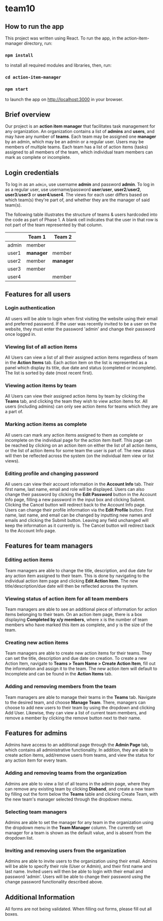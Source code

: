 # team10


## How to run the app

This project was written using React. To run the app, in the action-item-manager directory, run:

### `npm install`

to install all required modules and libraries, then, run:

### `cd action-item-manager`
### `npm start`

to launch the app on [http://localhost:3000](http://localhost:3000) in your browser.

## Brief overview

Our project is an **action item manager** that facilitates task management for any organization. An organization 
contains a list of **admins** and **users**, and may have any number of **teams**. Each team may be assigned one **manager**
by an admin, which may be an admin or a regular user. Users may be members of multiple teams. Each team has
a list of action items (tasks) assigned to all members of the team, which individual team members can
mark as complete or incomplete.

## Login credentials

To log in as an `admin`, use username **admin** and password **admin**. To log in as a regular user, use
username/password **user**/**user**, **user2**/**user2**, **user3**/**user3** or **user4**/**user4**. The views
for each user differs based on which team(s) they're part of, and whether they are the manager of said team(s).

The following table illustrates the structure of teams & users hardcoded into the code as part of Phase 1.
A blank cell indicates that the user in that row is not part of the team represented by that column.

&nbsp; | Team 1 | Team 2
--- | --- | ---
admin | member | &nbsp;
user1 | **manager** | member
user2 | member | **manager**
user3 | member | &nbsp;
user4 | &nbsp; | member

## Features for all users

### Login authentication
All users will be able to login when first visiting the website using their email and preferred password. If the user was recently invited to be a user on the website, they must enter the password 'admin' and change their password once logged in.

### Viewing list of all action items

All Users can view a list of all their assigned action items regardless of team in the **Action Items** tab.
Each action item on the list is represented as a panel which display its title, due date and status
(completed or incomplete). The list is sorted by date (most recent first).

### Viewing action items by team

All Users can view their assigned action items by team by clicking the **Teams** tab, and clicking the team
they wish to view action items for. All users (including admins) can only see action items for 
teams which they are a part of.

### Marking action items as complete

All users can mark any action items assigned to them as complete or incomplete on the individual page for
the action item itself. This page can be reached by clicking on an action item on either the list of all
action items, or the list of action items for some team the user is part of. The new status will then be reflected
across the system (on the individual item view or list views).

### Editing profile and changing password
All users can view their account information in the **Account Info** tab. Their first name, last name, email and role will be displayed.
Users can also change their password by clicking the **Edit Password** button in the Account Info page, filling a new password in the
input box and clicking Submit. Clicking the Cancel button will redirect back to the Account Info page. Users can change their profile
information via the **Edit Profile** button. First name, last name, and email can be changed by inputting new names and emails and clicking
the Submit button. Leaving any field unchanged will keep the information as it currently is. The Cancel button will redirect back to
the Account Info page.

## Features for team managers

### Editing action items

Team managers are able to change the title, description, and due date for any action item assigned to their
team. This is done by navigating to the individual action item page and clicking **Edit Action Item**. The new 
title/description/due date will then be reflected across the system.

### Viewing status of action item for all team members

Team managers are able to see an additional piece of information for action items belonging to their team. On
an action item page, there is a box displaying **Completed by x/y members**, where x is the number of team members
who have marked this item as complete, and y is the size of the team. 

### Creating new action items

Team managers are able to create new action items for their teams. They can set the title, description and due date on 
creation. To create a new Action Item, navigate to **Teams > Team Name > Create Action Item**, fill out the information and assign 
it to the team. The new action item will default to Incomplete and can be found in the **Action Items** tab.

### Adding and removing members from the team

Team managers are able to manage their teams in the **Teams** tab. Navigate to the desired team, and choose **Manage Team**.
There, managers can choose to add new users to their team by using the dropdown and clicking Add User. Likewise, 
they can view a list of current team members, and remove a member by clicking the remove button next to their name.

## Features for admins

Admins have access to an additional page through the **Admin Page** tab, which contains all administrative functionality.
In addition, they are able to create action items, add/remove users from teams, and view the status for any action item for
every team. 

### Adding and removing teams from the organization

Admins are able to view a list of all teams in the admin page, where they can remove any existing team by clicking **Disband**,
and create a new team by filling out the form below the **Teams** table and clicking Create Team, with the new team's manager selected through the dropdown menu.

### Selecting team managers
Admins are able to set the manager for any team in the organization using the dropdown menu in the **Team Manager** column.
The currently set manager for a team is shown as the default value, and is absent from the dropdown list.

### Inviting and removing users from the organization
Admins are able to invite users to the organization using their email. Admins will be able to specify their role (User or Admin), and their first name and last name.
Invited users will then be able to login with their email and password 'admin'. Users will be able to change their password using the change password functionality described above.

## Additional Information
All forms are not being validated. When filling out forms, please fill out all boxes.
